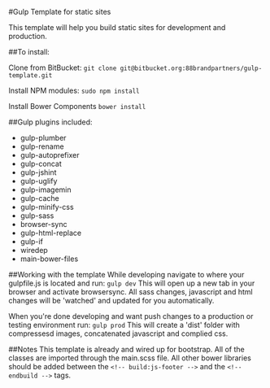 #Gulp Template for static sites

This template will help you build static sites for development and production. 

##To install:

Clone from BitBucket:
```git clone git@bitbucket.org:88brandpartners/gulp-template.git```

Install NPM modules:
```sudo npm install```

Install Bower Components
```bower install```

##Gulp plugins included:

* gulp-plumber
* gulp-rename
* gulp-autoprefixer 
* gulp-concat
* gulp-jshint
* gulp-uglify
* gulp-imagemin
* gulp-cache
* gulp-minify-css
* gulp-sass
* browser-sync
* gulp-html-replace
* gulp-if
* wiredep
* main-bower-files

##Working with the template
While developing navigate to where your gulpfile.js is located and run: ```gulp dev```
This will open up a new tab in your browser and activate browsersync. All sass changes, javascript and html changes will be 'watched' and updated for you automatically.


When you're done developing and want push changes to a production or testing environment run: ```gulp prod```
This will create a 'dist' folder with compressesd images, concatenated javascript and complied css.

##Notes
This template is already and wired up for bootstrap. All of the classes are imported through the main.scss file. All other bower libraries should be added between the ```<!-- build:js-footer -->``` and the ```<!-- endbuild -->``` tags.